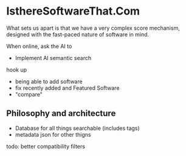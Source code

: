 # IsthereSoftwareThat.Com

What sets us apart is that we have a very complex score mechanism, designed with the fast-paced nature of software in mind.


When online, ask the AI to

- Implement AI semantic search


hook up

- being able to add software
- fix recently added and Featured Software
- "compare"




## Philosophy and architecture

- Database for all things searchable (includes tags)
- metadata json for other thigns



todo: better compatibility filters
